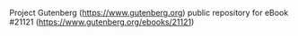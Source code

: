 Project Gutenberg (https://www.gutenberg.org) public repository for eBook #21121 (https://www.gutenberg.org/ebooks/21121)
